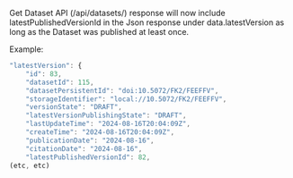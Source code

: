 Get Dataset API (/api/datasets/) response will now include latestPublishedVersionId in the Json response under data.latestVersion as long as the Dataset was published at least once.

Example:
```javascript
"latestVersion": {
    "id": 83,
    "datasetId": 115,
    "datasetPersistentId": "doi:10.5072/FK2/FEEFFV",
    "storageIdentifier": "local://10.5072/FK2/FEEFFV",
    "versionState": "DRAFT",
    "latestVersionPublishingState": "DRAFT",
    "lastUpdateTime": "2024-08-16T20:04:09Z",
    "createTime": "2024-08-16T20:04:09Z",
    "publicationDate": "2024-08-16",
    "citationDate": "2024-08-16",
    "latestPublishedVersionId": 82,
(etc, etc)
```

